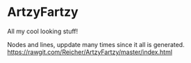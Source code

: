 ArtzyFartzy
===========

All my cool looking stuff! 

Nodes and lines, uppdate many times since it all is generated. 
https://rawgit.com/Reicher/ArtzyFartzy/master/index.html
